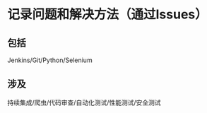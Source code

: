 记录问题和解决方法（通过Issues）
=====
包括
-----
Jenkins/Git/Python/Selenium

涉及
-----
持续集成/爬虫/代码审查/自动化测试/性能测试/安全测试
